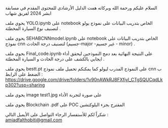 السلام عليكم ورحمة الله وبركاته 
همت الدليل الأرشادي للمحتوى المقدم في مسابقة ابشر 2024 لفريق شهاب


يحوي ملف YOLO.ipynb على notebook الخاص بتدريب البيانات على نموذج يولو لتصنيف نوع السيارة المخطئة .

يحوي ملف SEHABCNNmodel.ipynb على notebook الخاص بتدريب البيانات على نموذج cnn لتصنيف درجة الحادث (جسيم-major -غير جسيم - minor) .

يحوي ملف Final_code.ipynb على النتيجة النهائية بعد دمج النموذجين ليحقق أداء ايجابي بالكشف على درجة الحادث و السيارة المخطئة .

يحوي ملف bestt.pt على النموذج المدرب ليولو كما يمكنكم تحميل ملف نموذج cnn ب الضغط على الرابط : https://drive.google.com/drive/folders/1v90nAWkRJ8FXfiyl_CTgSQUCqdLkp302?usp=sharing

يحوي ملف image test1.jpg على صورة لتجربة الأداء

يحوي ملف Blockchain .pdf على POC  المقترح بجزء البلوكتشين 

شكراً لكم 
للأستفسار الرجاء التواصل على الأيميل التالي : amjadfalthobiti@gmail.com

